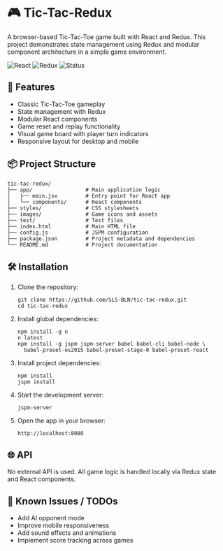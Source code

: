 # 🎮 Tic-Tac-Redux

A browser-based Tic-Tac-Toe game built with React and Redux. This project demonstrates state management using Redux and modular component architecture in a simple game environment.

![React](https://img.shields.io/badge/React-18-blue) ![Redux](https://img.shields.io/badge/Redux-Toolkit-purple) ![Status](https://img.shields.io/badge/Status-Active-brightgreen)

## 🚀 Features

- Classic Tic-Tac-Toe gameplay
- State management with Redux
- Modular React components
- Game reset and replay functionality
- Visual game board with player turn indicators
- Responsive layout for desktop and mobile

## 📦 Project Structure

```
tic-tac-redux/
├── app/                 # Main application logic
│   ├── main.jsx         # Entry point for React app
│   └── components/      # React components
├── styles/              # CSS stylesheets
├── images/              # Game icons and assets
├── test/                # Test files
├── index.html           # Main HTML file
├── config.js            # JSPM configuration
├── package.json         # Project metadata and dependencies
└── README.md            # Project documentation
```

## 🛠️ Installation

1. Clone the repository:

   ```
   git clone https://github.com/SLS-BLN/tic-tac-redux.git
   cd tic-tac-redux
   ```

2. Install global dependencies:

   ```
   npm install -g n
   n latest
   npm install -g jspm jspm-server babel babel-cli babel-node \
     babel-preset-es2015 babel-preset-stage-0 babel-preset-react
   ```

3. Install project dependencies:

   ```
   npm install
   jspm install
   ```

4. Start the development server:

   ```
   jspm-server
   ```

5. Open the app in your browser:
   ```
   http://localhost:8080
   ```

## 🌐 API

No external API is used. All game logic is handled locally via Redux state and React components.

## 🐞 Known Issues / TODOs

- Add AI opponent mode
- Improve mobile responsiveness
- Add sound effects and animations
- Implement score tracking across games
